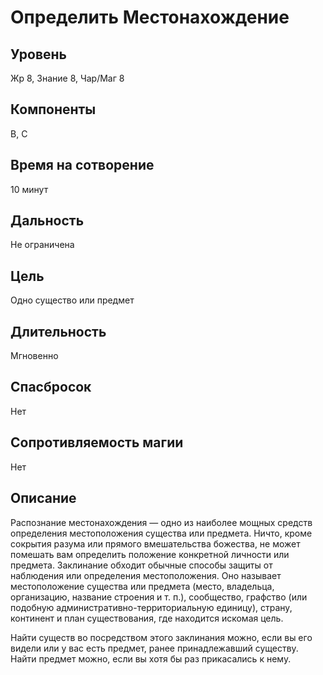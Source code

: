 # Определить Местонахождение

## Уровень
Жр 8, Знание 8, Чар/Маг 8
## Компоненты
В, С
## Время на сотворение
10 минут
## Дальность
Не ограничена
## Цель
Одно существо или предмет
## Длительность
Мгновенно
## Спасбросок
Нет
## Сопротивляемость магии
Нет
## Описание
Распознание местонахождения — одно из наиболее мощных средств определения местоположения существа или предмета. Ничто, кроме сокрытия разума или прямого вмешательства божества, не может помешать вам определить положение конкретной личности или предмета. Заклинание обходит обычные способы защиты от наблюдения или определения местоположения. Оно называет местоположение существа или предмета (место, владельца, организацию, название строения и т. п.), сообщество, графство (или подобную административно-территориальную единицу), страну, континент и план существования, где находится искомая цель.

Найти существ во посредством этого заклинания можно, если вы его видели или у вас есть предмет, ранее принадлежавший существу. Найти предмет можно, если вы хотя бы раз прикасались к нему.